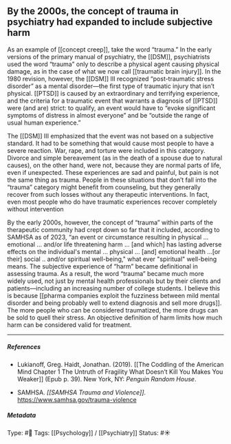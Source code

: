 ## By the 2000s, the concept of trauma in psychiatry had expanded to include subjective harm # 

As an example of [[concept creep]], take the word “trauma.” In the early versions of the primary manual of psychiatry, the [[DSM]], psychiatrists used the word “trauma” only to describe a physical agent causing physical damage, as in the case of what we now call [[traumatic brain injury]]. In the 1980 revision, however, the [[DSM]] III recognized “post-traumatic stress disorder” as a mental disorder—the first type of traumatic injury that isn’t physical. [[PTSD]] is caused by an extraordinary and terrifying experience, and the criteria for a traumatic event that warrants a diagnosis of [[PTSD]] were (and are) strict: to qualify, an event would have to “evoke significant symptoms of distress in almost everyone” and be “outside the range of usual human experience.”

The [[DSM]] III emphasized that the event was not based on a subjective standard. It had to be something that would cause most people to have a severe reaction. War, rape, and torture were included in this category. Divorce and simple bereavement (as in the death of a spouse due to natural causes), on the other hand, were not, because they are normal parts of life, even if unexpected. These experiences are sad and painful, but pain is not the same thing as trauma. People in these situations that don’t fall into the “trauma” category might benefit from counseling, but they generally recover from such losses without any therapeutic interventions. In fact, even most people who do have traumatic experiences recover completely without intervention

By the early 2000s, however, the concept of “trauma” within parts of the therapeutic community had crept down so far that it included, according to SAMHSA as of 2023, “an event or circumstance resulting in physical ... emotional ... and/or life threatening harm ...  [and which] has lasting adverse effects on the individual's mental ... physical ... [and] emotional health ...[or their] social .. and/or spiritual well-being," what ever "spiritual" well-being means. The subjective experience of “harm” became definitional in assessing trauma. As a result, the word “trauma” became much more widely used, not just by mental health professionals but by their clients and patients—including an increasing number of college students. I believe this is because [[pharma companies exploit the fuzziness between mild mental disorder and being probably well to extend diagnosis and sell more drugs]]. The more people who can be considered traumatized, the more drugs can be sold to quell their stress. An objective definition of harm limits how much harm can be considered valid for treatment.

___

##### References

- Lukianoff, Greg. Haidt, Jonathan. (2019). [[The Coddling of the American Mind Chapter 1 The Untruth of Fragility What Doesn’t Kill You Makes You Weaker]] (Epub p. 39). New York, NY: _Penguin Random House_.

- SAMHSA. _[[SAMHSA Trauma and Violence]]_. https://www.samhsa.gov/trauma-violence

##### Metadata

Type: #🔴 
Tags: [[Psychology]] / [[Psychiatry]]
Status: #☀️ 